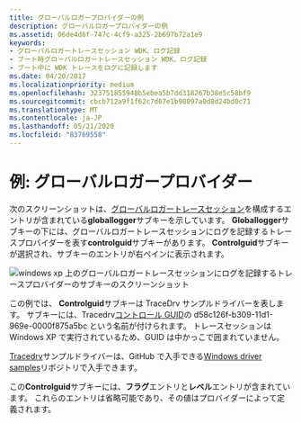 ```yaml
---
title: グローバルロガープロバイダーの例
description: グローバルロガープロバイダーの例
ms.assetid: 06de4d6f-747c-4cf9-a325-2b697b72a1e9
keywords:
- グローバルロガートレースセッション WDK、ログ記録
- ブート時グローバルロガートレースセッション WDK、ログ記録
- ブート中に WDK トレースをログに記録します
ms.date: 04/20/2017
ms.localizationpriority: medium
ms.openlocfilehash: 323751855948b5ebea5b7dd318267b38e5c58bf9
ms.sourcegitcommit: cbcb712a9f1f62c7d67e1b98097a0d8d24bd0c71
ms.translationtype: MT
ms.contentlocale: ja-JP
ms.lasthandoff: 05/21/2020
ms.locfileid: "83769558"
---
```

# <a name="example-global-logger-provider"></a>例: グローバルロガープロバイダー


次のスクリーンショットは、[グローバルロガートレースセッション](global-logger-trace-session.md)を構成するエントリが含まれている**globallogger**サブキーを示しています。 **Globallogger**サブキーの下には、グローバルロガートレースセッションにログを記録するトレースプロバイダーを表す**controlguid**サブキーがあります。 **Controlguid**サブキーが選択され、サブキーのエントリが右ペインに表示されます。

![windows xp 上のグローバルロガートレースセッションにログを記録するトレースプロバイダーのサブキーのスクリーンショット](images/globallogger.png)

この例では、 **Controlguid**サブキーは TraceDrv サンプルドライバーを表します。 サブキーには、Tracedrv[コントロール GUID](control-guid.md)の d58c126f-b309-11d1-969e-0000f875a5bc という名前が付けられます。 トレースセッションは Windows XP で実行されているため、GUID は中かっこで囲まれていません。

[Tracedrv](https://github.com/Microsoft/Windows-driver-samples/tree/master/general/tracing/tracedriver)サンプルドライバーは、GitHub で入手できる[Windows driver samples](https://github.com/Microsoft/Windows-driver-samples)リポジトリで入手できます。

この**Controlguid**サブキーには、**フラグ**エントリと**レベル**エントリが含まれています。 これらのエントリは省略可能であり、その値はプロバイダーによって定義されます。

 

 





